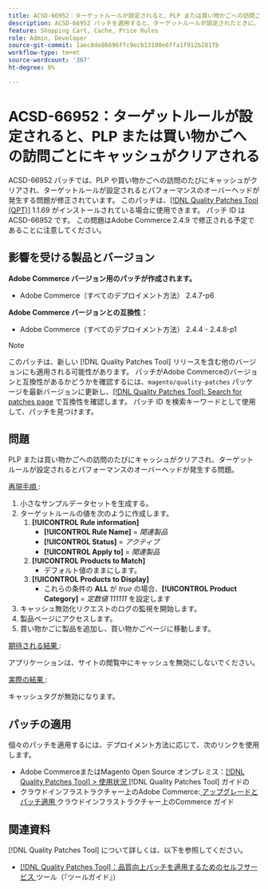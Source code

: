```yaml
---
title: ACSD-66952：ターゲットルールが設定されると、PLP または買い物かごへの訪問ごとにキャッシュがクリアされる
description: ACSD-66952 パッチを適用すると、ターゲットルールが設定されたときに、PLP または買い物かごへの訪問ごとにキャッシュがクリアされ、不要なパフォーマンスのオーバーヘッドが発生するAdobe Commerceの問題を修正できます。
feature: Shopping Cart, Cache, Price Rules
role: Admin, Developer
source-git-commit: 1aec8de86696ffc9ecb13100e6ffa1f912b281fb
workflow-type: tm+mt
source-wordcount: '367'
ht-degree: 0%

---
```



# ACSD-66952：ターゲットルールが設定されると、PLP または買い物かごへの訪問ごとにキャッシュがクリアされる

ACSD-66952 パッチでは、PLP や買い物かごへの訪問のたびにキャッシュがクリアされ、ターゲットルールが設定されるとパフォーマンスのオーバーヘッドが発生する問題が修正されています。 このパッチは、[[!DNL Quality Patches Tool (QPT)]](/help/tools/quality-patches-tool/quality-patches-tool-to-self-serve-quality-patches.md) 1.1.69 がインストールされている場合に使用できます。 パッチ ID は ACSD-66952 です。 この問題はAdobe Commerce 2.4.9 で修正される予定であることに注意してください。

## 影響を受ける製品とバージョン

**Adobe Commerce バージョン用のパッチが作成されます。**

* Adobe Commerce（すべてのデプロイメント方法） 2.4.7-p6

**Adobe Commerce バージョンとの互換性：**

* Adobe Commerce（すべてのデプロイメント方法） 2.4.4 - 2.4.8-p1

>[!NOTE]
>
>このパッチは、新しい [!DNL Quality Patches Tool] リリースを含む他のバージョンにも適用される可能性があります。 パッチがAdobe Commerceのバージョンと互換性があるかどうかを確認するには、`magento/quality-patches` パッケージを最新バージョンに更新し、[[!DNL Quality Patches Tool]: Search for patches page](https://experienceleague.adobe.com/tools/commerce-quality-patches/index.html?lang=ja) で互換性を確認します。 パッチ ID を検索キーワードとして使用して、パッチを見つけます。

## 問題

PLP または買い物かごへの訪問のたびにキャッシュがクリアされ、ターゲットルールが設定されるとパフォーマンスのオーバーヘッドが発生する問題。

<u> 再現手順 </u>:

1. 小さなサンプルデータセットを生成する。
1. ターゲットルールの値を次のように作成します。
   1. **[!UICONTROL Rule information]**
      * **[!UICONTROL Rule Name]** = *関連製品*
      * **[!UICONTROL Status]** = *アクティブ*
      * **[!UICONTROL Apply to]** = *関連製品*
   1. **[!UICONTROL Products to Match]**
      * デフォルト値のままにします。
   1. **[!UICONTROL Products to Display]**
      * これらの条件の **ALL** が *true* の場合、**[!UICONTROL Product Category]** = *定数値 111111* を設定します
1. キャッシュ無効化リクエストのログの監視を開始します。
1. 製品ページにアクセスします。
1. 買い物かごに製品を追加し、買い物かごページに移動します。

<u> 期待される結果 </u>:

アプリケーションは、サイトの閲覧中にキャッシュを無効にしないでください。

<u> 実際の結果 </u>:

キャッシュタグが無効になります。

## パッチの適用

個々のパッチを適用するには、デプロイメント方法に応じて、次のリンクを使用します。

* Adobe CommerceまたはMagento Open Source オンプレミス：[[!DNL Quality Patches Tool] > 使用状況 ](/help/tools/quality-patches-tool/usage.md) [!DNL Quality Patches Tool] ガイドの
* クラウドインフラストラクチャー上のAdobe Commerce:[ アップグレードとパッチ適用 ](https://experienceleague.adobe.com/docs/commerce-cloud-service/user-guide/develop/upgrade/apply-patches.html?lang=ja) クラウドインフラストラクチャー上のCommerce ガイド

## 関連資料

[!DNL Quality Patches Tool] について詳しくは、以下を参照してください。

* [[!DNL Quality Patches Tool]：品質向上パッチを適用するためのセルフサービス ](/help/tools/quality-patches-tool/quality-patches-tool-to-self-serve-quality-patches.md) ツール（『ツールガイド』）
